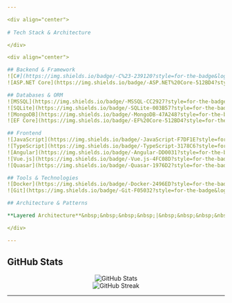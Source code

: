 ```yaml
---

<div align="center">
  
# Tech Stack & Architecture

</div>

<div align="center">

## Backend & Framework
![C#](https://img.shields.io/badge/-C%23-239120?style=for-the-badge&logo=c-sharp&logoColor=white)
![ASP.NET Core](https://img.shields.io/badge/-ASP.NET%20Core-512BD4?style=for-the-badge&logo=.net&logoColor=white)

## Databases & ORM
![MSSQL](https://img.shields.io/badge/-MSSQL-CC2927?style=for-the-badge&logo=microsoft-sql-server&logoColor=white)
![SQLite](https://img.shields.io/badge/-SQLite-003B57?style=for-the-badge&logo=sqlite&logoColor=white)
![MongoDB](https://img.shields.io/badge/-MongoDB-47A248?style=for-the-badge&logo=mongodb&logoColor=white)
![EF Core](https://img.shields.io/badge/-EF%20Core-512BD4?style=for-the-badge&logo=dotnet&logoColor=white)

## Frontend
![JavaScript](https://img.shields.io/badge/-JavaScript-F7DF1E?style=for-the-badge&logo=javascript&logoColor=black)
![TypeScript](https://img.shields.io/badge/-TypeScript-3178C6?style=for-the-badge&logo=typescript&logoColor=white)
![Angular](https://img.shields.io/badge/-Angular-DD0031?style=for-the-badge&logo=angular&logoColor=white)
![Vue.js](https://img.shields.io/badge/-Vue.js-4FC08D?style=for-the-badge&logo=vue.js&logoColor=white)
![Quasar](https://img.shields.io/badge/-Quasar-1976D2?style=for-the-badge&logo=quasar&logoColor=white)

## Tools & Technologies
![Docker](https://img.shields.io/badge/-Docker-2496ED?style=for-the-badge&logo=docker&logoColor=white)
![Git](https://img.shields.io/badge/-Git-F05032?style=for-the-badge&logo=git&logoColor=white)

## Architecture & Patterns

**Layered Architecture**&nbsp;&nbsp;&nbsp;&nbsp;|&nbsp;&nbsp;&nbsp;&nbsp;**Vertical Slice Architecture**&nbsp;&nbsp;&nbsp;&nbsp;|&nbsp;&nbsp;&nbsp;&nbsp;**Clean Architecture**&nbsp;&nbsp;&nbsp;&nbsp;|&nbsp;&nbsp;&nbsp;&nbsp;**CQRS**&nbsp;&nbsp;&nbsp;&nbsp;|&nbsp;&nbsp;&nbsp;&nbsp;**SOLID**

</div>

---
```


## GitHub Stats

<div align="center">
  <img src="https://github-readme-stats.vercel.app/api?username=robertfisahn&show_icons=true&theme=tokyonight" alt="GitHub Stats" />
  <br/>
  <img src="https://github-readme-streak-stats.herokuapp.com/?user=robertfisahn&theme=tokyonight" alt="GitHub Streak" />
</div>

---